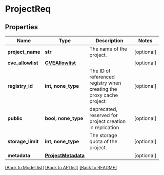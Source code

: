 # ProjectReq


## Properties
Name | Type | Description | Notes
------------ | ------------- | ------------- | -------------
**project_name** | **str** | The name of the project. | [optional] 
**cve_allowlist** | [**CVEAllowlist**](CVEAllowlist.md) |  | [optional] 
**registry_id** | **int, none_type** | The ID of referenced registry when creating the proxy cache project | [optional] 
**public** | **bool, none_type** | deprecated, reserved for project creation in replication | [optional] 
**storage_limit** | **int, none_type** | The storage quota of the project. | [optional] 
**metadata** | [**ProjectMetadata**](ProjectMetadata.md) |  | [optional] 

[[Back to Model list]](../README.md#documentation-for-models) [[Back to API list]](../README.md#documentation-for-api-endpoints) [[Back to README]](../README.md)


